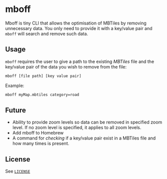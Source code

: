 # mboff

Mboff is tiny CLI that allows the optimisation of MBTiles by removing unnecessary data. You only need to provide it with a key/value pair and `mboff` will search and remove such data.

## Usage
`mboff` requires the user to give a path to the existing *MBTiles* file and the key/value pair of the data you wish to remove from the file:
```bash
mboff [file path] [key value pair]
```
Example:
```bash
mboff myMap.mbtiles category=road
```

## Future
* Ability to provide zoom levels so data can be removed in specified zoom level. If no zoom level is specified, it applies to all zoom levels.
* Add mboff to Homebrew
* A command for *checking* if a key/value pair exist in a MBTiles file and how many times is present.

## License

See [`LICENSE`](./LICENSE)
